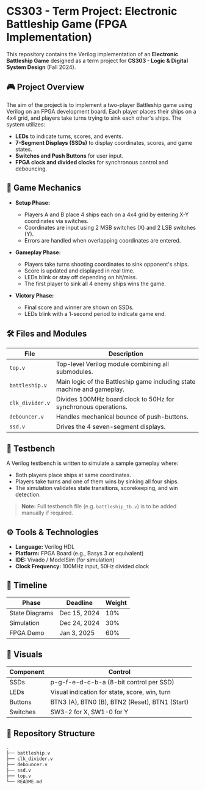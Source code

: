 # CS303 - Term Project: Electronic Battleship Game (FPGA Implementation)

This repository contains the Verilog implementation of an **Electronic Battleship Game** designed as a term project for **CS303 - Logic & Digital System Design** (Fall 2024).

## 🎮 Project Overview

The aim of the project is to implement a two-player Battleship game using Verilog on an FPGA development board. Each player places their ships on a 4x4 grid, and players take turns trying to sink each other's ships. The system utilizes:

- **LEDs** to indicate turns, scores, and events.
- **7-Segment Displays (SSDs)** to display coordinates, scores, and game states.
- **Switches and Push Buttons** for user input.
- **FPGA clock and divided clocks** for synchronous control and debouncing.

## 🧩 Game Mechanics

- **Setup Phase:**
  - Players A and B place 4 ships each on a 4x4 grid by entering X-Y coordinates via switches.
  - Coordinates are input using 2 MSB switches (X) and 2 LSB switches (Y).
  - Errors are handled when overlapping coordinates are entered.

- **Gameplay Phase:**
  - Players take turns shooting coordinates to sink opponent's ships.
  - Score is updated and displayed in real time.
  - LEDs blink or stay off depending on hit/miss.
  - The first player to sink all 4 enemy ships wins the game.

- **Victory Phase:**
  - Final score and winner are shown on SSDs.
  - LEDs blink with a 1-second period to indicate game end.

## 🛠️ Files and Modules

| File             | Description                                                                 |
|------------------|-----------------------------------------------------------------------------|
| `top.v`          | Top-level Verilog module combining all submodules.                         |
| `battleship.v`   | Main logic of the Battleship game including state machine and gameplay.    |
| `clk_divider.v`  | Divides 100MHz board clock to 50Hz for synchronous operations.             |
| `debouncer.v`    | Handles mechanical bounce of push-buttons.                                 |
| `ssd.v`          | Drives the 4 seven-segment displays.                                        |

## 🧪 Testbench

A Verilog testbench is written to simulate a sample gameplay where:

- Both players place ships at same coordinates.
- Players take turns and one of them wins by sinking all four ships.
- The simulation validates state transitions, scorekeeping, and win detection.

> **Note:** Full testbench file (e.g. `battleship_tb.v`) is to be added manually if required.

## ⚙️ Tools & Technologies

- **Language:** Verilog HDL
- **Platform:** FPGA Board (e.g., Basys 3 or equivalent)
- **IDE:** Vivado / ModelSim (for simulation)
- **Clock Frequency:** 100MHz input, 50Hz divided clock

## 📅 Timeline

| Phase           | Deadline         | Weight  |
|----------------|------------------|---------|
| State Diagrams | Dec 15, 2024     | 10%     |
| Simulation     | Dec 24, 2024     | 30%     |
| FPGA Demo      | Jan 3, 2025      | 60%     |

## 📸 Visuals

| Component | Control |
|----------|---------|
| SSDs     | p-g-f-e-d-c-b-a (8-bit control per SSD) |
| LEDs     | Visual indication for state, score, win, turn |
| Buttons  | BTN3 (A), BTN0 (B), BTN2 (Reset), BTN1 (Start) |
| Switches | SW3-2 for X, SW1-0 for Y |

## 📂 Repository Structure

```bash
.
├── battleship.v
├── clk_divider.v
├── debouncer.v
├── ssd.v
├── top.v
└── README.md
